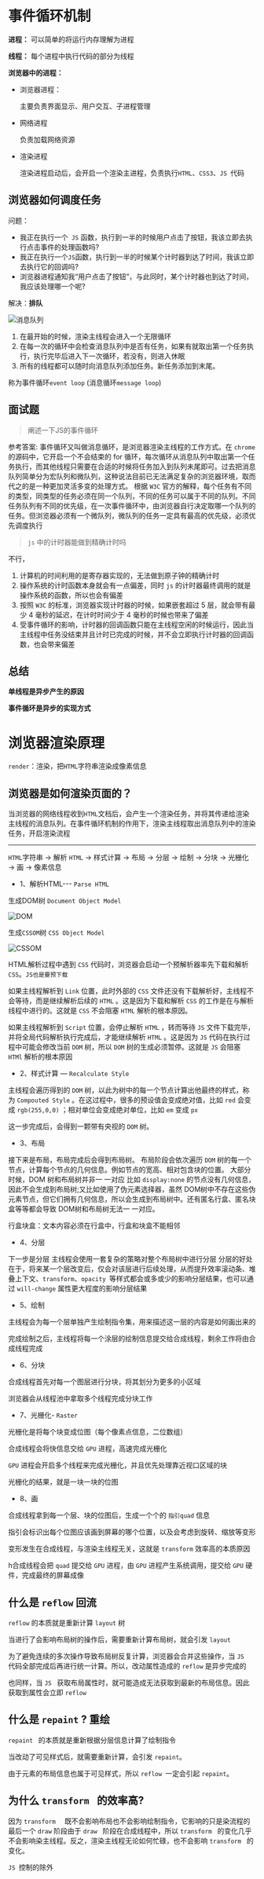 # 事件循环机制

**进程：** 可以简单的将运行内存理解为进程

**线程：** 每个进程中执行代码的部分为线程

**浏览器中的进程：** 

- 浏览器进程：

  主要负责界面显示、用户交互、子进程管理

- 网络进程

  负责加载网络资源

- 渲染进程

  渲染进程启动后，会开启一个渲染主进程，负责执行`HTML`、`CSS3`、`JS `代码

## 浏览器如何调度任务

问题：

- 我正在执行一个` JS` 函数，执行到一半的时候用户点击了按钮，我该立即去执行点击事件的处理函数吗?
- 我正在执行一个` JS `函数，执行到一半的时候某个计时器到达了时间，我该立即去执行它的回调吗?
- 浏览器进程通知我“用户点击了按钮”，与此同时，某个计时器也到达了时间，我应该处理哪一个呢?

解决：**排队**

![消息队列](./消息队列.png)

1. 在最开始的时候，渲染主线程会进入一个无限循环
2. 在每一次的循环中会检查消息队列中是否有任务，如果有就取出第一个任务执行，执行完毕后进入下一次循环，若没有，则进入休眠
3. 所有的线程都可以随时向消息队列添加任务。新任务添加到末尾。

称为事件循环`event loop` (消息循环`message loop`)

## 面试题

> 阐述一下JS的事件循环

参考答案:
事件循环又叫做消息循环，是浏览器渲染主线程的工作方式。在 `chrome` 的源码中，它开启一个不会结束的 for 循环，每次循环从消息队列中取出第一个任务执行，而其他线程只需要在合适的时候将任务加入到队列未尾即可。过去把消息队列简单分为宏队列和微队列，这种说法目前已无法满足复杂的浏览器环境，取而代之的是一种更加灵活多变的处理方式。
根据 `W3C` 官方的解释，每个任务有不同的类型，同类型的任务必须在同一个队列，不同的任务可以属于不同的队列。不同任务队列有不同的优先级，在一次事件循环中，由浏览器自行决定取哪一个队列的任务。但浏览器必须有一个微队列，微队列的任务一定具有最高的优先级，必须优先调度执行

> `js` 中的计时器能做到精确计时吗

不行，

1. 计算机的时间利用的是寄存器实现的，无法做到原子钟的精确计时
2. 操作系统的计时函数本身就会有一点偏差，同时 `js` 的计时器最终调用的就是操作系统的函数，所以也会有偏差
3. 按照 `W3C` 的标准，浏览器实现计时器的时候，如果嵌套超过 5 层，就会带有最少 4 毫秒的延迟，在计时时间少于 4 毫秒的时候也带来了偏差
4. 受事件循环的影响，计时器的回调函数只能在主线程空闲的时候运行，因此当主线程中任务没结束并且计时已完成的时候，并不会立即执行计时器的回调函数，也会带来偏差

## 总结

**单线程是异步产生的原因**

**事件循环是异步的实现方式**

# 浏览器渲染原理

`render`：渲染，把`HTML`字符串渲染成像素信息

## 浏览器是如何渲染页面的？

当浏览器的网络线程收到`HTML`文档后，会产生一个渲染任务，并将其传递给渲染主线程的消息队列。在事件循环机制的作用下，渲染主线程取出消息队列中的渲染任务，开启渲染流程

------

`HTML`字符串 → 解析 `HTML`  → 样式计算 → 布局 → 分层 → 绘制 → 分块 → 光栅化 → 画 → 像素信息

- 1、解析HTML--- `Parse HTML`

生成DOM树 `Document Object Model` 

![DOM](D:\Desktop\web\前端\md\DOM.png)

生成`CSSOM`树 `CSS Object Model` 

![CSSOM](D:\Desktop\web\前端\md\CSSOM.png)

HTML解析过程中遇到 `CSS` 代码时，浏览器会启动一个预解析器率先下载和解析`CSS`。`JS也是要预下载`

如果主线程解析到 `Link` 位置，此时外部的 `CSS` 文件还没有下载解析好，主线程不会等待，而是继续解析后续的 `HTML` 。这是因为下载和解析 `CSS` 的工作是在与解析线程中进行的。这就是 `CSS` 不会阻塞 `HTML` 解析的根本原因。

如果主线程解析到 `Script` 位置，会停止解析 `HTML` ，转而等待 `JS` 文件下载完毕，并将全局代码解析执行完成后，才能继续解析 `HTML` 。这是因为 `JS` 代码在执行过程中可能会修改当前 `DOM` 树，所以 `DOM` 树的生成必须暂停。这就是 `JS` 会阻塞 `HTMl` 解析的根本原因

- 2、样式计算 — `Recalculate Style`

主线程会遍历得到的 `DOM` 树，以此为树中的每一个节点计算出他最终的样式，称为 `Compouted Style` 。在这过程中，很多的预设值会变成绝对值，比如 `red` 会变成 `rgb(255,0,0)` ；相对单位会变成绝对单位，比如 `em`  变成 `px` 

这一步完成后，会得到一颗带有央视的 `DOM` 树。

- 3、布局

接下来是布局，布局完成后会得到布局树。
布局阶段会依次遍历 `DOM` 树的每一个节点，计算每个节点的几何信息。例如节点的宽高、相对包含块的位置。
大部分时候，DOM 树和布局树并非一 一对应
比如 `display:none` 的节点没有几何信息，因此不会生成到布局树;又比如使用了伪元素选择器，虽然 DOM树中不存在这些伪元素节点，但它们拥有几何信息，所以会生成到布局树中。还有匿名行盒、匿名块盒等等都会导致 DOM树和布局树无法一 一对应。

行盒块盒：文本内容必须在行盒中，行盒和块盒不能相邻

- 4、分层

下一步是分层
主线程会使用一套复杂的策略对整个布局树中进行分层
分层的好处在于，将来某一个层改变后，仅会对该层进行后续处理，从而提升效率滚动条、堆叠上下文、`transform`、`opacity `等样式都会或多或少的影响分层结果，也可以通过 `will-change` 属性更大程度的影响分层结果

- 5、绘制

主线程会为每一个层单独产生绘制指令集，用来描述这一层的内容是如何画出来的

完成绘制之后，主线程将每一个涂层的绘制信息提交给合成线程，剩余工作将由合成线程完成

- 6、分块

合成线程首先对每一个图层进行分块，将其划分为更多的小区域

浏览器会从线程池中拿取多个线程完成分块工作

- 7、光栅化- `Raster` 

光栅化是将每个块变成位图（每个像素点信息，二位数组）

合成线程会将快信息交给 `GPU` 进程，高速完成光栅化

`GPU` 进程会开启多个线程来完成光栅化，并且优先处理靠近视口区域的块

光栅化的结果，就是一块一块的位图

- 8、画

合成线程拿到每一个层、块的位图后，生成一个个的 `指引quad` 信息

指引会标识出每个位图应该画到屏幕的哪个位置，以及会考虑到旋转、缩放等变形

变形发生在合成线程，与渲染主线程无关，这就是 `transform` 效率高的本质原因



h合成线程会把 `quad` 提交给 `GPU` 进程，由 `GPU` 进程产生系统调用，提交给 `GPU` 硬件，完成最终的屏幕成像

## 什么是 `reflow` 回流

`reflow` 的本质就是重新计算 `layout` 树

当进行了会影响布局树的操作后，需要重新计算布局树，就会引发 `layout` 

为了避免连续的多次操作导致布局树反复计算，浏览器会合并这些操作，当 `JS ` 代码全部完成后再进行统一计算。所以，改动属性造成的 `reflow` 是异步完成的

也同样，当 `JS ` 获取布局属性时，就可能造成无法获取到最新的布局信息。因此获取到属性会立即 `reflow` 

## 什么是 `repaint` ? 重绘

`repaint ` 的本质就是重新根据分层信息计算了绘制指令

当改动了可见样式后，就需要重新计算，会引发 `repaint`。

由于元素的布局信息也属于可见样式，所以 `reflow `一定会引起 `repaint`。


## 为什么 `transform ` 的效率高?

因为 `transform  ` 既不会影响布局也不会影响绘制指令，它影响的只是染流程的最后一个 `draw` 阶段由于 `draw ` 阶段在合成线程中，所以 `transform ` 的变化几乎不会影响染主线程。反之，渲染主线程无论如何忙碌，也不会影响 `transform ` 的变化。

 `JS `控制的除外



























